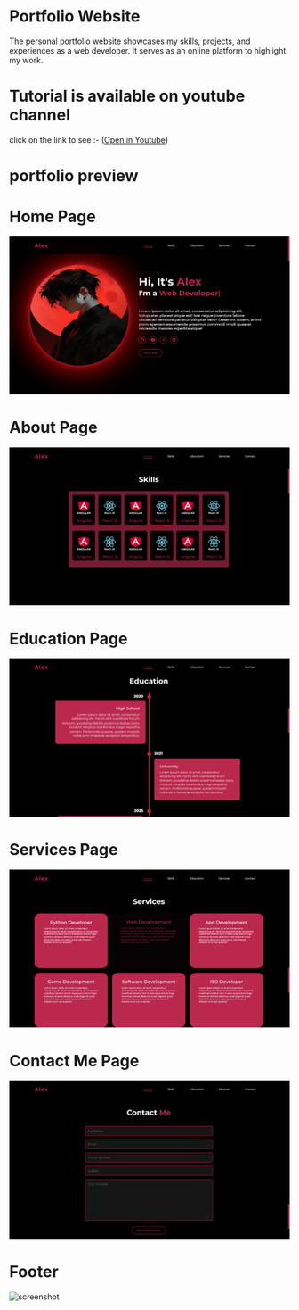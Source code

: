 # Portfolio Website

The personal portfolio website showcases my skills, projects, and experiences as a web developer. It serves as an online platform to highlight my work.

# Tutorial is available on youtube channel 
click on the link to see :- ([Open in Youtube](https://youtu.be/BtyURSWKxgM))


# portfolio preview

# Home Page
![screenshot](AlexHome.png)

# About Page
![screenshot](AlexSkill.png)

# Education Page
![screenshot](AlexEducation.png)

# Services Page
![screenshot](AlexServices.png)

# Contact Me  Page
![screenshot](AlexContact.png)

# Footer
![screenshot](Footer.png)
